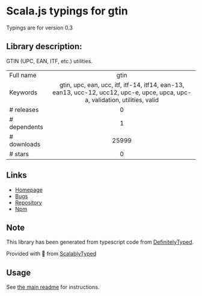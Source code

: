 
# Scala.js typings for gtin

Typings are for version 0.3

## Library description:
GTIN (UPC, EAN, ITF, etc.) utilities.

|                    |                 |
| ------------------ | :-------------: |
| Full name          | gtin |
| Keywords           | gtin, upc, ean, ucc, itf, itf-14, itf14, ean-13, ean13, ucc-12, ucc12, upc-e, upce, upca, upc-a, validation, utilities, valid |
| # releases         | 0 |
| # dependents       | 1 |
| # downloads        | 25999 |
| # stars            | 0 |

## Links
- [Homepage](https://github.com/xbpf/gtin#readme)
- [Bugs](https://github.com/xbpf/gtin/issues)
- [Repository](https://github.com/xbpf/gtin)
- [Npm](https://www.npmjs.com/package/gtin)
    


## Note
This library has been generated from typescript code from [DefinitelyTyped](https://definitelytyped.org).

Provided with :purple_heart: from [ScalablyTyped](https://github.com/oyvindberg/ScalablyTyped)

## Usage
See [the main readme](../../readme.md) for instructions.


